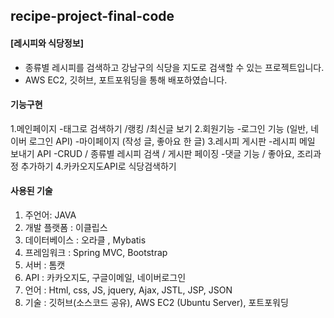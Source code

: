 ## recipe-project-final-code
#### [레시피와 식당정보]
- 종류별 레시피를 검색하고 강남구의 식당을 지도로 검색할 수 있는 프로젝트입니다. 
- AWS EC2, 깃허브, 포트포워딩을 통해 배포하였습니다.

#### 기능구현
1.메인페이지
-태그로 검색하기 /랭킹 /최신글 보기
2.회원기능
-로그인 기능 (일반, 네이버 로그인 API)
-마이페이지 (작성 글, 좋아요 한 글)
3.레시피 게시판
-레시피 메일 보내기 API
-CRUD / 종류별 레시피 검색 / 게시판 페이징
-댓글 기능 / 좋아요, 조리과정 추가하기
4.카카오지도API로 식당검색하기

#### 사용된 기술
1. 주언어: JAVA
2. 개발 플랫폼 : 이클립스
3. 데이터베이스 : 오라클 , Mybatis
4. 프레임워크 : Spring MVC, Bootstrap 
5. 서버 : 톰캣
6. API : 카카오지도, 구글이메일, 네이버로그인
7. 언어 : Html, css, JS, jquery, Ajax, JSTL, JSP, JSON
8. 기술 : 깃허브(소스코드 공유), AWS EC2 (Ubuntu Server), 포트포워딩


